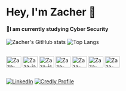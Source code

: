 # Hey, I'm Zacher 👋

#### 🌱I am currently studying Cyber ​​Security
![Zacher's GitHub stats](https://github-readme-stats.vercel.app/api?username=zacher99&theme=transparent&hide_border=true&show_icons=true&icon_color=30A3DC&title_color=E94D5F&text_color=FFF)
![Top Langs](https://github-readme-stats.vercel.app/api/top-langs/?username=zacher99&theme=transparent&hide_border=true&show_icons=true&icon_color=30A3DC&title_color=E94D5F&text_color=FFF&layout=compact)
##

<div>

<img align="center" alt="Zaza-ps" height="30" width="40" src="https://cdn.jsdelivr.net/gh/devicons/devicon/icons/photoshop/photoshop-line.svg">
<img align="center" alt="Zaza-ia" height="30" width="40" src="https://cdn.jsdelivr.net/gh/devicons/devicon/icons/illustrator/illustrator-line.svg">
<img align="center" alt="Zaza-js" height="30" width="40" src="https://cdn.jsdelivr.net/gh/devicons/devicon/icons/javascript/javascript-plain.svg">
<img align="center" alt="Zaza-html" height="30" width="40" src="https://cdn.jsdelivr.net/gh/devicons/devicon/icons/html5/html5-plain-wordmark.svg">
<img align="center" alt="Zaza-css" height="30" width="40" src="https://cdn.jsdelivr.net/gh/devicons/devicon/icons/css3/css3-plain-wordmark.svg">
<img align="center" alt="Zaza-vscode" height="30" width="40" src="https://cdn.jsdelivr.net/gh/devicons/devicon/icons/vscode/vscode-original.svg">
<img align="center" alt="Zaza-git" height="30" width="40" src="https://cdn.jsdelivr.net/gh/devicons/devicon/icons/git/git-original.svg">

</div>

##

[![LinkedIn](https://img.shields.io/badge/LinkedIn-0077B5?style=for-the-badge&logo=linkedin&logoColor=white)](https://www.linkedin.com/in/matheuszacher/)
[![Credly Profile](https://img.shields.io/badge/-Credly_Profile-0a3876?style=for-the-badge&logoColor=white)](https://www.credly.com/users/matheus-zacher)

